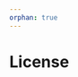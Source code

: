 ```yaml
---
orphan: true
---
```


# License

```{include} ../LICENSE

```
                                                                                                                                                         